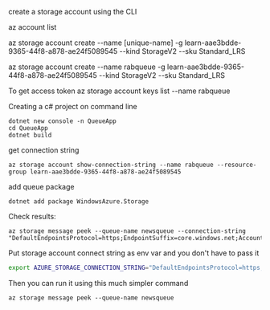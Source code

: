 create a storage account using the CLI

az account list

az storage account create --name [unique-name] -g learn-aae3bdde-9365-44f8-a878-ae24f5089545 --kind StorageV2 --sku Standard_LRS

az storage account create --name rabqueue -g learn-aae3bdde-9365-44f8-a878-ae24f5089545 --kind StorageV2 --sku Standard_LRS

To get access token
az storage account keys list --name rabqueue

Creating a c# project on command line

```
dotnet new console -n QueueApp
cd QueueApp
dotnet build
```

get connection string

```
az storage account show-connection-string --name rabqueue --resource-group learn-aae3bdde-9365-44f8-a878-ae24f5089545
```

add queue package 

```
dotnet add package WindowsAzure.Storage
```

Check results:

```
az storage message peek --queue-name newsqueue --connection-string "DefaultEndpointsProtocol=https;EndpointSuffix=core.windows.net;AccountName=rabqueue;AccountKey=4FW1XFTTGK9kRN8uF2CVIf58vEDcQ+4z3jBIyDRJNQ612aRqH7Z8ml/Dxa7vW3HtcWKpi7Jpo0R1CgbdZB74bg=="
```

Put storage account connect string as env var and you don't have to pass it

``` bash
export AZURE_STORAGE_CONNECTION_STRING="DefaultEndpointsProtocol=https;EndpointSuffix=core.windows.net;AccountName=rabqueue;AccountKey=4FW1XFTTGK9kRN8uF2CVIf58vEDcQ+4z3jBIyDRJNQ612aRqH7Z8ml/Dxa7vW3HtcWKpi7Jpo0R1CgbdZB74bg=="
```

Then you can run it using this much simpler command

```
az storage message peek --queue-name newsqueue
```